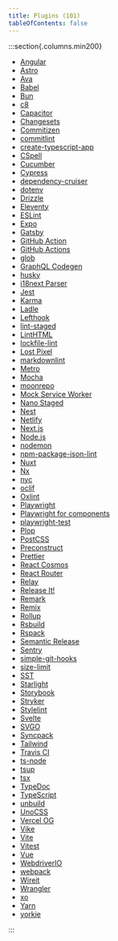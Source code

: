 ```yaml
---
title: Plugins (101)
tableOfContents: false
---
```


\:::section\{.columns.min200}

- [Angular][1]
- [Astro][2]
- [Ava][3]
- [Babel][4]
- [Bun][5]
- [c8][6]
- [Capacitor][7]
- [Changesets][8]
- [Commitizen][9]
- [commitlint][10]
- [create-typescript-app][11]
- [CSpell][12]
- [Cucumber][13]
- [Cypress][14]
- [dependency-cruiser][15]
- [dotenv][16]
- [Drizzle][17]
- [Eleventy][18]
- [ESLint][19]
- [Expo][20]
- [Gatsby][21]
- [GitHub Action][22]
- [GitHub Actions][23]
- [glob][24]
- [GraphQL Codegen][25]
- [husky][26]
- [i18next Parser][27]
- [Jest][28]
- [Karma][29]
- [Ladle][30]
- [Lefthook][31]
- [lint-staged][32]
- [LintHTML][33]
- [lockfile-lint][34]
- [Lost Pixel][35]
- [markdownlint][36]
- [Metro][37]
- [Mocha][38]
- [moonrepo][39]
- [Mock Service Worker][40]
- [Nano Staged][41]
- [Nest][42]
- [Netlify][43]
- [Next.js][44]
- [Node.js][45]
- [nodemon][46]
- [npm-package-json-lint][47]
- [Nuxt][48]
- [Nx][49]
- [nyc][50]
- [oclif][51]
- [Oxlint][52]
- [Playwright][53]
- [Playwright for components][54]
- [playwright-test][55]
- [Plop][56]
- [PostCSS][57]
- [Preconstruct][58]
- [Prettier][59]
- [React Cosmos][60]
- [React Router][61]
- [Relay][62]
- [Release It!][63]
- [Remark][64]
- [Remix][65]
- [Rollup][66]
- [Rsbuild][67]
- [Rspack][68]
- [Semantic Release][69]
- [Sentry][70]
- [simple-git-hooks][71]
- [size-limit][72]
- [SST][73]
- [Starlight][74]
- [Storybook][75]
- [Stryker][76]
- [Stylelint][77]
- [Svelte][78]
- [SVGO][79]
- [Syncpack][80]
- [Tailwind][81]
- [Travis CI][82]
- [ts-node][83]
- [tsup][84]
- [tsx][85]
- [TypeDoc][86]
- [TypeScript][87]
- [unbuild][88]
- [UnoCSS][89]
- [Vercel OG][90]
- [Vike][91]
- [Vite][92]
- [Vitest][93]
- [Vue][94]
- [WebdriverIO][95]
- [webpack][96]
- [Wireit][97]
- [Wrangler][98]
- [xo][99]
- [Yarn][100]
- [yorkie][101]

\:::

[1]: /reference/plugins/angular 'Angular'
[2]: /reference/plugins/astro 'Astro'
[3]: /reference/plugins/ava 'Ava'
[4]: /reference/plugins/babel 'Babel'
[5]: /reference/plugins/bun 'Bun'
[6]: /reference/plugins/c8 'c8'
[7]: /reference/plugins/capacitor 'Capacitor'
[8]: /reference/plugins/changesets 'Changesets'
[9]: /reference/plugins/commitizen 'Commitizen'
[10]: /reference/plugins/commitlint 'commitlint'
[11]: /reference/plugins/create-typescript-app 'create-typescript-app'
[12]: /reference/plugins/cspell 'CSpell'
[13]: /reference/plugins/cucumber 'Cucumber'
[14]: /reference/plugins/cypress 'Cypress'
[15]: /reference/plugins/dependency-cruiser 'dependency-cruiser'
[16]: /reference/plugins/dotenv 'dotenv'
[17]: /reference/plugins/drizzle 'Drizzle'
[18]: /reference/plugins/eleventy 'Eleventy'
[19]: /reference/plugins/eslint 'ESLint'
[20]: /reference/plugins/expo 'Expo'
[21]: /reference/plugins/gatsby 'Gatsby'
[22]: /reference/plugins/github-action 'GitHub Action'
[23]: /reference/plugins/github-actions 'GitHub Actions'
[24]: /reference/plugins/glob 'glob'
[25]: /reference/plugins/graphql-codegen 'GraphQL Codegen'
[26]: /reference/plugins/husky 'husky'
[27]: /reference/plugins/i18next-parser 'i18next Parser'
[28]: /reference/plugins/jest 'Jest'
[29]: /reference/plugins/karma 'Karma'
[30]: /reference/plugins/ladle 'Ladle'
[31]: /reference/plugins/lefthook 'Lefthook'
[32]: /reference/plugins/lint-staged 'lint-staged'
[33]: /reference/plugins/linthtml 'LintHTML'
[34]: /reference/plugins/lockfile-lint 'lockfile-lint'
[35]: /reference/plugins/lost-pixel 'Lost Pixel'
[36]: /reference/plugins/markdownlint 'markdownlint'
[37]: /reference/plugins/metro 'Metro'
[38]: /reference/plugins/mocha 'Mocha'
[39]: /reference/plugins/moonrepo 'moonrepo'
[40]: /reference/plugins/msw 'Mock Service Worker'
[41]: /reference/plugins/nano-staged 'Nano Staged'
[42]: /reference/plugins/nest 'Nest'
[43]: /reference/plugins/netlify 'Netlify'
[44]: /reference/plugins/next 'Next.js'
[45]: /reference/plugins/node 'Node.js'
[46]: /reference/plugins/nodemon 'nodemon'
[47]: /reference/plugins/npm-package-json-lint 'npm-package-json-lint'
[48]: /reference/plugins/nuxt 'Nuxt'
[49]: /reference/plugins/nx 'Nx'
[50]: /reference/plugins/nyc 'nyc'
[51]: /reference/plugins/oclif 'oclif'
[52]: /reference/plugins/oxlint 'Oxlint'
[53]: /reference/plugins/playwright 'Playwright'
[54]: /reference/plugins/playwright-ct 'Playwright for components'
[55]: /reference/plugins/playwright-test 'playwright-test'
[56]: /reference/plugins/plop 'Plop'
[57]: /reference/plugins/postcss 'PostCSS'
[58]: /reference/plugins/preconstruct 'Preconstruct'
[59]: /reference/plugins/prettier 'Prettier'
[60]: /reference/plugins/react-cosmos 'React Cosmos'
[61]: /reference/plugins/react-router 'React Router'
[62]: /reference/plugins/relay 'Relay'
[63]: /reference/plugins/release-it 'Release It!'
[64]: /reference/plugins/remark 'Remark'
[65]: /reference/plugins/remix 'Remix'
[66]: /reference/plugins/rollup 'Rollup'
[67]: /reference/plugins/rsbuild 'Rsbuild'
[68]: /reference/plugins/rspack 'Rspack'
[69]: /reference/plugins/semantic-release 'Semantic Release'
[70]: /reference/plugins/sentry 'Sentry'
[71]: /reference/plugins/simple-git-hooks 'simple-git-hooks'
[72]: /reference/plugins/size-limit 'size-limit'
[73]: /reference/plugins/sst 'SST'
[74]: /reference/plugins/starlight 'Starlight'
[75]: /reference/plugins/storybook 'Storybook'
[76]: /reference/plugins/stryker 'Stryker'
[77]: /reference/plugins/stylelint 'Stylelint'
[78]: /reference/plugins/svelte 'Svelte'
[79]: /reference/plugins/svgo 'SVGO'
[80]: /reference/plugins/syncpack 'Syncpack'
[81]: /reference/plugins/tailwind 'Tailwind'
[82]: /reference/plugins/travis 'Travis CI'
[83]: /reference/plugins/ts-node 'ts-node'
[84]: /reference/plugins/tsup 'tsup'
[85]: /reference/plugins/tsx 'tsx'
[86]: /reference/plugins/typedoc 'TypeDoc'
[87]: /reference/plugins/typescript 'TypeScript'
[88]: /reference/plugins/unbuild 'unbuild'
[89]: /reference/plugins/unocss 'UnoCSS'
[90]: /reference/plugins/vercel-og 'Vercel OG'
[91]: /reference/plugins/vike 'Vike'
[92]: /reference/plugins/vite 'Vite'
[93]: /reference/plugins/vitest 'Vitest'
[94]: /reference/plugins/vue 'Vue'
[95]: /reference/plugins/webdriver-io 'WebdriverIO'
[96]: /reference/plugins/webpack 'webpack'
[97]: /reference/plugins/wireit 'Wireit'
[98]: /reference/plugins/wrangler 'Wrangler'
[99]: /reference/plugins/xo 'xo'
[100]: /reference/plugins/yarn 'Yarn'
[101]: /reference/plugins/yorkie 'yorkie'
